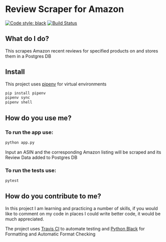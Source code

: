 Review Scraper for Amazon
===
[![Code style: black](https://img.shields.io/badge/code%20style-black-000000.svg)](https://github.com/ambv/black) [![Build Status](https://travis-ci.org/AlanSwenson/amz-review-scraper.svg?branch=master)](https://travis-ci.org/AlanSwenson/amz-review-scraper)

## What do I do?

This scrapes Amazon recent reviews for specified products on and stores them in a Postgres DB

## Install

This project uses [pipenv](https://github.com/pypa/pipenv) for virtual environments

```bash
pip install pipenv
pipenv sync
pipenv shell
```
## How do you use me?


### To run the app use:
```bash
python app.py
```

Input an ASIN and the corresponding Amazon listing will be scraped and its Review Data added to Postgres DB

### To run the tests use:
```bash
pytest
```

## How do you contribute to me?

In this project I am learning and practicing a number of skills, if you would like to comment on my code in places I could write better code, it would be much appreciated.

The project uses [Travis CI](https://travis-ci.org/) to automate testing and [Python Black](https://github.com/ambv/black) for Formatting and Automatic Format Checking
